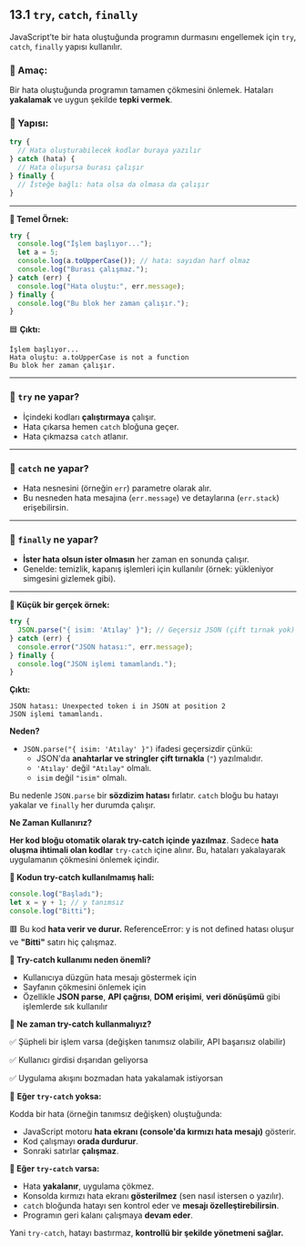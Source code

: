 ## **13.1 `try`, `catch`, `finally`**

JavaScript’te bir hata oluştuğunda programın durmasını engellemek için `try`, `catch`, `finally` yapısı kullanılır.

### **🔹 Amaç:**

Bir hata oluştuğunda programın tamamen çökmesini önlemek. Hataları **yakalamak** ve uygun şekilde **tepki vermek**.

### **📌 Yapısı:**

```jsx
try {
  // Hata oluşturabilecek kodlar buraya yazılır
} catch (hata) {
  // Hata oluşursa burası çalışır
} finally {
  // İsteğe bağlı: hata olsa da olmasa da çalışır
}
```

---

**🔸 Temel Örnek:**

```jsx
try {
  console.log("İşlem başlıyor...");
  let a = 5;
  console.log(a.toUpperCase()); // hata: sayıdan harf olmaz
  console.log("Burası çalışmaz.");
} catch (err) {
  console.log("Hata oluştu:", err.message);
} finally {
  console.log("Bu blok her zaman çalışır.");
}
```

🟦 **Çıktı:**

```
İşlem başlıyor...
Hata oluştu: a.toUpperCase is not a function
Bu blok her zaman çalışır.
```

---

### **🔹 `try` ne yapar?**

- İçindeki kodları **çalıştırmaya** çalışır.
- Hata çıkarsa hemen `catch` bloğuna geçer.
- Hata çıkmazsa `catch` atlanır.

---

### **🔹 `catch` ne yapar?**

- Hata nesnesini (örneğin `err`) parametre olarak alır.
- Bu nesneden hata mesajına (`err.message`) ve detaylarına (`err.stack`) erişebilirsin.

---

### **🔹 `finally` ne yapar?**

- **İster hata olsun ister olmasın** her zaman en sonunda çalışır.
- Genelde: temizlik, kapanış işlemleri için kullanılır (örnek: yükleniyor simgesini gizlemek gibi).

---

**🔸 Küçük bir gerçek örnek:**

```jsx
try {
  JSON.parse("{ isim: 'Atılay' }"); // Geçersiz JSON (çift tırnak yok)
} catch (err) {
  console.error("JSON hatası:", err.message);
} finally {
  console.log("JSON işlemi tamamlandı.");
}
```

**Çıktı:**

```
JSON hatası: Unexpected token i in JSON at position 2
JSON işlemi tamamlandı.
```

**Neden?**

- `JSON.parse("{ isim: 'Atılay' }")` ifadesi geçersizdir çünkü:
    - JSON'da **anahtarlar ve stringler çift tırnakla** (`"`) yazılmalıdır.
    - `'Atılay'` değil `"Atılay"` olmalı.
    - `isim` değil `"isim"` olmalı.

Bu nedenle `JSON.parse` bir **sözdizim hatası** fırlatır. `catch` bloğu bu hatayı yakalar ve `finally` her durumda çalışır.

**Ne Zaman Kullanırız?**

**Her kod bloğu otomatik olarak try-catch içinde yazılmaz**. Sadece **hata oluşma ihtimali olan kodlar** `try-catch` içine alınır. Bu, hataları yakalayarak uygulamanın çökmesini önlemek içindir.

**🔸 Kodun try-catch kullanılmamış hali:**

```jsx
console.log("Başladı");
let x = y + 1; // y tanımsız
console.log("Bitti");
```

🟥 Bu kod **hata verir ve durur.** ReferenceError: y is not defined hatası oluşur ve **"Bitti"** satırı hiç çalışmaz.

**🔸 Try-catch kullanımı neden önemli?**

- Kullanıcıya düzgün hata mesajı göstermek için
- Sayfanın çökmesini önlemek için
- Özellikle **JSON parse**, **API çağrısı**, **DOM erişimi**, **veri dönüşümü** gibi işlemlerde sık kullanılır

**🔸 Ne zaman try-catch kullanmalıyız?**

✅ Şüpheli bir işlem varsa (değişken tanımsız olabilir, API başarısız olabilir)

✅ Kullanıcı girdisi dışarıdan geliyorsa

✅ Uygulama akışını bozmadan hata yakalamak istiyorsan

🔸 **Eğer `try-catch` yoksa:**

Kodda bir hata (örneğin tanımsız değişken) oluştuğunda:

- JavaScript motoru **hata ekranı (console'da kırmızı hata mesajı)** gösterir.
- Kod çalışmayı **orada durdurur**.
- Sonraki satırlar **çalışmaz**.

**🔸 Eğer `try-catch` varsa:**

- Hata **yakalanır**, uygulama çökmez.
- Konsolda kırmızı hata ekranı **gösterilmez** (sen nasıl istersen o yazılır).
- `catch` bloğunda hatayı sen kontrol eder ve **mesajı özelleştirebilirsin**.
- Programın geri kalanı çalışmaya **devam eder**.

Yani `try-catch`, hatayı bastırmaz, **kontrollü bir şekilde yönetmeni sağlar.**